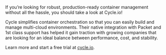 <!-- <meta>
{
    "title":"Cycle.io",
    "description":"Using cycle.io on Packet",
    "author":"Mo Lawler",
    "github":"usrdev",
    "date": "2019/12/18",
    "tag":["Devops", "Integrations"]
}
</meta> -->

If you’re looking for robust, production-ready container management without all the hassle, you should take a look at Cycle.io!

Cycle simplifies container orchestration so that you can easily build and manage multi-cloud environments. Their native integration with Packet and 1st class support has helped it gain traction with growing companies that are looking for an ideal balance between performance, cost, and stability.

Learn more and start a free trial at [cycle.io](https://www.cycle.io/).
